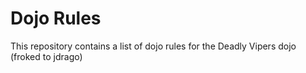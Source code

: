 Dojo Rules
==========

This repository contains a list of dojo rules for the Deadly Vipers dojo (froked to jdrago)

